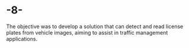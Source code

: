 # -8-
The objective was to develop a solution that can detect and read license plates from vehicle images, aiming to assist in traffic management applications.
